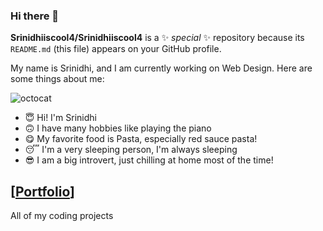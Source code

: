 ### Hi there 👋
**Srinidhiiscool4/Srinidhiiscool4** is a ✨ _special_ ✨ repository because its `README.md` (this file) appears on your GitHub profile.

My name is Srinidhi, and I am currently working on Web Design.
Here are some things about me:

![octocat](https://github.com/Srinidhiiscool4/Profolio/assets/129084212/a0590c74-db9c-4b7b-ad31-4c5b49a424bf)
- :innocent: Hi! I'm Srinidhi
- :upside_down_face: I have many hobbies like playing the piano
- :yum: My favorite food is Pasta, especially red sauce pasta!
- :sleeping: I'm a very sleeping person, I'm always sleeping
- 😎 I am a big introvert, just chilling at home most of the time!
## [[Portfolio]([https://srinidhiiscool4.github.io/Portfolio/)]

All of my coding projects
